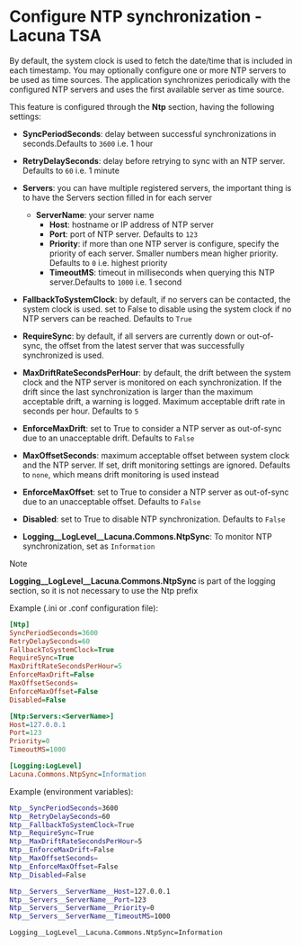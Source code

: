 ﻿# Configure NTP synchronization - Lacuna TSA

By default, the system clock is used to fetch the date/time that is included in each timestamp. You may optionally configure one or more NTP servers to be used as time sources. The application synchronizes periodically with the configured NTP servers and uses the first available server as time source.

This feature is configured through the **Ntp** section, having the following settings:
* **SyncPeriodSeconds**: delay between successful synchronizations in seconds.Defaults to `3600` i.e. 1 hour
* **RetryDelaySeconds**: delay before retrying to sync with an NTP server. Defaults to `60` i.e. 1 minute
* **Servers**: you can have multiple registered servers, the important thing is to have the Servers section filled in for each server
	* **ServerName**: your server name
		* **Host**: hostname or IP address of NTP server
		* **Port**:  port of NTP server. Defaults to `123`
		* **Priority**:  if more than one NTP server is configure, specify the priority of each server. Smaller numbers mean higher priority. Defaults to `0` i.e. highest priority
		* **TimeoutMS**: timeout in milliseconds when querying this NTP server.Defaults to `1000` i.e. 1 second
* **FallbackToSystemClock**: by default, if no servers can be contacted, the system clock is used. set to False to disable using the system clock if no NTP servers can be reached. Defaults to `True`
* **RequireSync**: by default, if all servers are currently down or out-of-sync, the offset from the latest server that was successfully synchronized is used.
* **MaxDriftRateSecondsPerHour**: by default, the drift between the system clock and the NTP server is monitored on each synchronization.  If the drift since the last synchronization is larger than the maximum acceptable drift, a warning is logged. Maximum acceptable drift rate in seconds per hour. Defaults to `5`
* **EnforceMaxDrift**: set to True to consider a NTP server as out-of-sync due to an unacceptable drift. Defaults to `False`
* **MaxOffsetSeconds**:  maximum acceptable offset between system clock and the NTP server. If set, drift monitoring settings are ignored. Defaults to `none`, which means drift monitoring is used instead
* **EnforceMaxOffset**: set to True to consider a NTP server as out-of-sync due to an unacceptable offset. Defaults to `False`
* **Disabled**: set to True to disable NTP synchronization. Defaults to `False`

* **Logging__LogLevel__Lacuna.Commons.NtpSync**: To monitor NTP synchronization, set as `Information`

> [!NOTE]
> **Logging__LogLevel__Lacuna.Commons.NtpSync** is part of the logging section, so it is not necessary to use the Ntp prefix

Example (.ini or .conf configuration file):
```ini
[Ntp]
SyncPeriodSeconds=3600
RetryDelaySeconds=60
FallbackToSystemClock=True
RequireSync=True
MaxDriftRateSecondsPerHour=5
EnforceMaxDrift=False
MaxOffsetSeconds=
EnforceMaxOffset=False
Disabled=False

[Ntp:Servers:<ServerName>]
Host=127.0.0.1
Port=123
Priority=0
TimeoutMS=1000

[Logging:LogLevel]
Lacuna.Commons.NtpSync=Information
```

Example (environment variables):

```sh
Ntp__SyncPeriodSeconds=3600
Ntp__RetryDelaySeconds=60
Ntp__FallbackToSystemClock=True
Ntp__RequireSync=True
Ntp__MaxDriftRateSecondsPerHour=5
Ntp__EnforceMaxDrift=False
Ntp__MaxOffsetSeconds=
Ntp__EnforceMaxOffset=False
Ntp__Disabled=False

Ntp__Servers__ServerName__Host=127.0.0.1
Ntp__Servers__ServerName__Port=123
Ntp__Servers__ServerName__Priority=0
Ntp__Servers__ServerName__TimeoutMS=1000

Logging__LogLevel__Lacuna.Commons.NtpSync=Information
```
